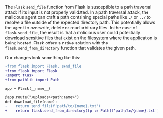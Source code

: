 The `Flask` `send_file` function from Flask is susceptible to a path traversal attack if its input is not properly validated.
In a path traversal attack, the malicious agent can craft a path containing special paths like `./` or `../` to resolve a file outside of the expected directory path. This potentially allows the agent to overwrite, delete or read arbitrary files. In the case of `flask.send_file`, the result is that a malicious user could potentially download sensitive files that exist on the filesystem where the application is being hosted.
Flask offers a native solution with the `flask.send_from_directory` function that validates the given path.

Our changes look something like this:

```diff
-from flask import Flask, send_file
+from flask import Flask
+import flask
+from pathlib import Path

app = Flask(__name__)

@app.route("/uploads/<path:name>")
def download_file(name):
-    return send_file(f'path/to/{name}.txt')
+    return flask.send_from_directory((p := Path(f'path/to/{name}.txt')).parent, p.name)
```
